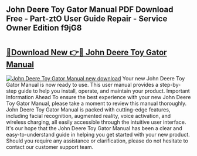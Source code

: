 ## John Deere Toy Gator Manual PDF Download Free - Part-ztO User Guide Repair - Service Owner Edition f9jG8

# <h2><a href="http://bc86709.oget.top/?id=John+Deere+Toy+Gator+Manual">🔗Download New 👉🔴 John Deere Toy Gator Manual</a></h2>

[![John Deere Toy Gator Manual new download](https://i.imgur.com/5g1atiW.png)](http://bc86709.oget.top/?id=John+Deere+Toy+Gator+Manual)
Your new John Deere Toy Gator Manual is now ready to use. This user manual provides a step-by-step guide to help you install, operate, and maintain your product. Important Information Ahead To ensure the best experience with your new John Deere Toy Gator Manual, please take a moment to review this manual thoroughly. John Deere Toy Gator Manual is packed with cutting-edge features, including facial recognition, augmented reality, voice activation, and wireless charging, all easily accessible through the intuitive user interface. It's our hope that the John Deere Toy Gator Manual has been a clear and easy-to-understand guide in helping you get started with your new product. Should you require any assistance or clarification, please do not hesitate to contact our customer support team.

